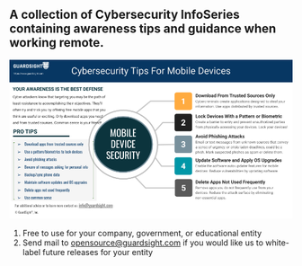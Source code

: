 ## A collection of Cybersecurity InfoSeries containing awareness tips and guidance when working remote.

![img](images/GuardSight-Working_From_Home-Mobile-Devices.png)

1. Free to use for your company, government, or educational entity
2. Send mail to opensource@guardsight.com if you would like us to white-label future releases for your entity
